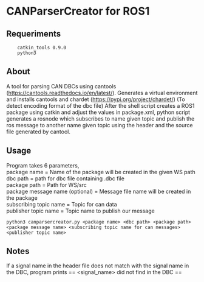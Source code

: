 # CANParserCreator for ROS1

## Requeriments

```
    catkin_tools 0.9.0
    python3
```

## About
A tool for parsing CAN DBCs using cantools (https://cantools.readthedocs.io/en/latest/).
Generates a virtual environment and installs cantools and chardet (https://pypi.org/project/chardet/) (To detect encoding format of the dbc file)
After the shell script creates a ROS1 package using catkin and adjust the values in package.xml, python script generates a rosnode which subscribes to name given topic and publish the ros message to another name given topic using the header and the source file generated by cantool.

## Usage

Program takes 6 parameters,<br />
package name = Name of the package will be created in the given WS path <br />
dbc path = path for dbc file containing .dbc file <br />
package path = Path for WS/src <br />
package message name (optional) = Message file name will be created in the package <br />
subscribing topic name = Topic for can data <br />
publisher topic name = Topic name to publish our message  <br />   

```
python3 canparsercreator.py <package name> <dbc path> <package path> <package message name> <subscribing topic name for can messages> <publisher topic name>
```

## Notes

If a signal name in the header file does not match with the signal name in the DBC, program prints == <signal_name>  did not find in the DBC ==